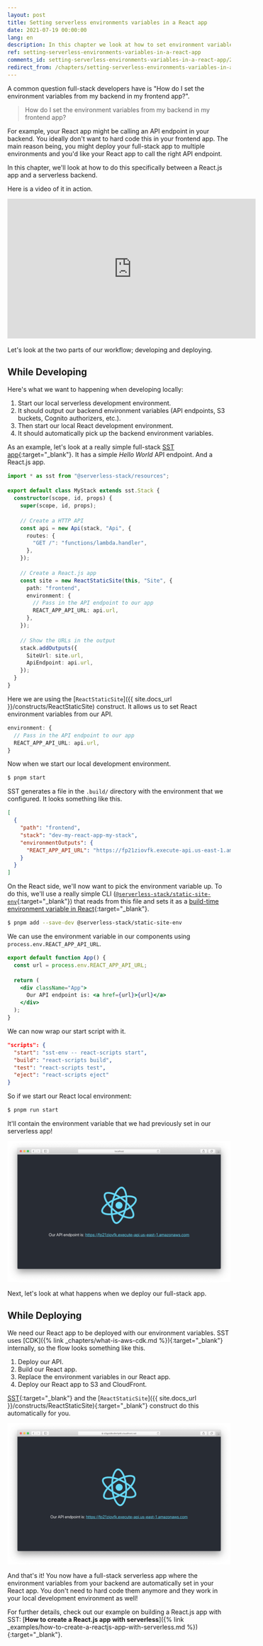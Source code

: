 ```yaml
---
layout: post
title: Setting serverless environments variables in a React app
date: 2021-07-19 00:00:00
lang: en
description: In this chapter we look at how to set environment variables from your serverless app in your React.js app. By setting them automatically with the ReactStaticSite construct, you won't need to hard code them in your frontend.
ref: setting-serverless-environments-variables-in-a-react-app
comments_id: setting-serverless-environments-variables-in-a-react-app/2430
redirect_from: /chapters/setting-serverless-environments-variables-in-a-react-app.html
---
```


A common question full-stack developers have is "How do I set the environment variables from my backend in my frontend app?".

> How do I set the environment variables from my backend in my frontend app?

For example, your React app might be calling an API endpoint in your backend. You ideally don't want to hard code this in your frontend app. The main reason being, you might deploy your full-stack app to multiple environments and you'd like your React app to call the right API endpoint.

In this chapter, we'll look at how to do this specifically between a React.js app and a serverless backend.

Here is a video of it in action.

<div class="video-wrapper">
  <iframe width="560" height="315" src="https://www.youtube.com/embed/58Ga_Z25Q6A" frameborder="0" allow="accelerometer; autoplay; clipboard-write; encrypted-media; gyroscope; picture-in-picture" allowfullscreen></iframe>
</div>

Let's look at the two parts of our workflow; developing and deploying.

## While Developing

Here's what we want to happening when developing locally:

1. Start our local serverless development environment.
2. It should output our backend environment variables (API endpoints, S3 buckets, Cognito authorizers, etc.).
3. Then start our local React development environment.
4. It should automatically pick up the backend environment variables.

As an example, let's look at a really simple full-stack [SST app](/){:target="_blank"}. It has a simple _Hello World_ API endpoint. And a React.js app.

```typescript
import * as sst from "@serverless-stack/resources";

export default class MyStack extends sst.Stack {
  constructor(scope, id, props) {
    super(scope, id, props);

    // Create a HTTP API
    const api = new Api(stack, "Api", {
      routes: {
        "GET /": "functions/lambda.handler",
      },
    });

    // Create a React.js app
    const site = new ReactStaticSite(this, "Site", {
      path: "frontend",
      environment: {
        // Pass in the API endpoint to our app
        REACT_APP_API_URL: api.url,
      },
    });

    // Show the URLs in the output
    stack.addOutputs({
      SiteUrl: site.url,
      ApiEndpoint: api.url,
    });
  }
}
```

Here we are using the [`ReactStaticSite`]({{ site.docs_url }}/constructs/ReactStaticSite) construct. It allows us to set React environment variables from our API.

```typescript
environment: {
  // Pass in the API endpoint to our app
  REACT_APP_API_URL: api.url,
}
```

Now when we start our local development environment.

```bash
$ pnpm start
```

SST generates a file in the `.build/` directory with the environment that we configured. It looks something like this.

```json
[
  {
    "path": "frontend",
    "stack": "dev-my-react-app-my-stack",
    "environmentOutputs": {
      "REACT_APP_API_URL": "https://fp21ziovfk.execute-api.us-east-1.amazonaws.com"
    }
  }
]
```

On the React side, we'll now want to pick the environment variable up. To do this, we'll use a really simple CLI ([`@serverless-stack/static-site-env`](https://www.npmjs.com/package/@serverless-stack/static-site-env){:target="_blank"}) that reads from this file and sets it as a [build-time environment variable in React](https://create-react-app.dev/docs/adding-custom-environment-variables/){:target="_blank"}.

```bash
$ pnpm add --save-dev @serverless-stack/static-site-env
```

We can use the environment variable in our components using `process.env.REACT_APP_API_URL`.

```jsx
export default function App() {
  const url = process.env.REACT_APP_API_URL;

  return (
    <div className="App">
      Our API endpoint is: <a href={url}>{url}</a>
    </div>
  );
}
```

We can now wrap our start script with it.

```json
"scripts": {
  "start": "sst-env -- react-scripts start",
  "build": "react-scripts build",
  "test": "react-scripts test",
  "eject": "react-scripts eject"
}
```

So if we start our React local environment:

```bash
$ pnpm run start
```

It'll contain the environment variable that we had previously set in our serverless app!

![Serverless environment variable set in React](/assets/extra-credit/serverless-environment-variable-set-in-react.png)

Next, let's look at what happens when we deploy our full-stack app.

## While Deploying

We need our React app to be deployed with our environment variables. SST uses [CDK]({% link _chapters/what-is-aws-cdk.md %}){:target="_blank"} internally, so the flow looks something like this.

1. Deploy our API.
2. Build our React app.
3. Replace the environment variables in our React app.
4. Deploy our React app to S3 and CloudFront.

[SST](/){:target="_blank"} and the [`ReactStaticSite`]({{ site.docs_url }}/constructs/ReactStaticSite){:target="_blank"} construct do this automatically for you.

![Serverless environment variable set in a React app deployed to AWS](/assets/extra-credit/serverless-environment-variable-set-in-a-react-app-deployed-to-aws.png)

And that's it! You now have a full-stack serverless app where the environment variables from your backend are automatically set in your React app. You don't need to hard code them anymore and they work in your local development environment as well!

For further details, check out our example on building a React.js app with SST: [**How to create a React.js app with serverless**]({% link _examples/how-to-create-a-reactjs-app-with-serverless.md %}){:target="_blank"}.
